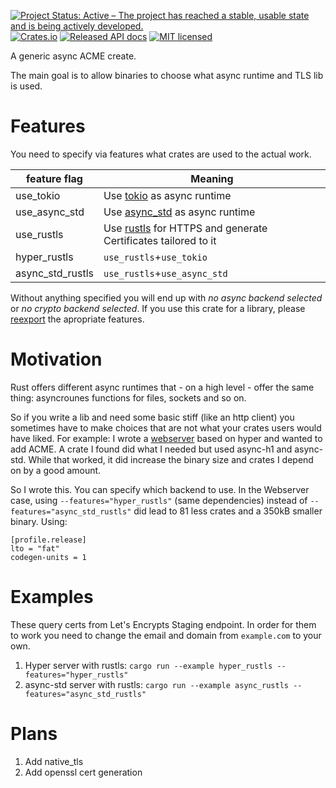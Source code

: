 [![Project Status: Active – The project has reached a stable, usable state and is being actively developed.](https://www.repostatus.org/badges/latest/active.svg)](https://www.repostatus.org/#active)
[![Crates.io][crates-badge]][crates-url]
[![Released API docs](https://docs.rs/async-acme/badge.svg)](https://docs.rs/async-acme)
[![MIT licensed][mit-badge]][mit-url]

[crates-badge]: https://img.shields.io/crates/v/async-acme.svg
[crates-url]: https://crates.io/crates/async-acme
[mit-badge]: https://img.shields.io/badge/license-MIT-blue.svg
[mit-url]: https://github.com/User65k/async-acme/blob/master/LICENSE

A generic async ACME create.

The main goal is to allow binaries to choose what async runtime and TLS lib is used.

# Features
You need to specify via features what crates are used to the actual work.

|feature flag|Meaning|
|---|---|
|use_tokio | Use [tokio](https://crates.io/crates/tokio) as async runtime|
|use_async_std | Use [async_std](https://crates.io/crates/async_std) as async runtime|
|use_rustls | Use [rustls](https://crates.io/crates/rustls) for HTTPS and generate Certificates tailored to it|
|hyper_rustls | `use_rustls`+`use_tokio`|
|async_std_rustls | `use_rustls`+`use_async_std`|

Without anything specified you will end up with *no async backend selected* or *no crypto backend selected*.
If you use this crate for a library, please [reexport](https://doc.rust-lang.org/cargo/reference/features.html#dependency-features) the apropriate features.

# Motivation

Rust offers different async runtimes that - on a high level - offer the same thing: asyncrounes functions for files, sockets and so on.

So if you write a lib and need some basic stiff (like an http client) you sometimes have to make choices that are not what your crates users would have liked.
For example:
I wrote a [webserver](https://github.com/User65k/flash_rust_ws) based on hyper and wanted to add ACME.
A crate I found did what I needed but used async-h1 and async-std. While that worked, it did increase the binary size and crates I depend on by a good amount.

So I wrote this. You can specify which backend to use.
In the Webserver case, using `--features="hyper_rustls"` (same dependencies) instead of `--features="async_std_rustls"` did lead to 81 less crates and a 350kB smaller binary.
Using:
```
[profile.release]
lto = "fat"
codegen-units = 1
```

# Examples
These query certs from Let's Encrypts Staging endpoint.
In order for them to work you need to change the email and domain from `example.com` to your own.

1. Hyper server with rustls: `cargo run --example hyper_rustls --features="hyper_rustls"`
2. async-std server with rustls: `cargo run --example async_rustls --features="async_std_rustls"`

# Plans

1. Add native_tls
2. Add openssl cert generation
